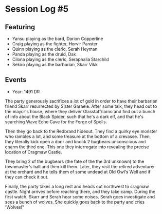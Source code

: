 # Session Log #5

## Featuring
 - Yansu playing as the bard, Darion Copperline
 - Craig playing as the fighter, Horvir Panster
 - Quinn playing as the cleric, Serah Heyman
 - Panda playing as the druid, Dax
 - Cilona playing as the cleric, Seraphalia Starchild
 - Sekiro playing as the barbarian, Skarr Vikk

## Events

 - Year: 1491 DR

The party generously sacrifices a lot of gold in order to have their barbarian friend Skarr resurrected by Sister Garaele. After some talk, they head out to the mayor's house, where they deliver Glasstaff/Iarno and find out a bunch of info about the Black Spider, such that he's a dark elf, and that he's searching Wave Echo Cave for the Forge of Spells. 

Then they go back to the Redbrand hideout. They find a quirky eye monster who rambles a lot, and some treasure at the bottom of a crevasse. Then, they literally kick open a door and knock 2 bugbears unconscious and charm the third one. This one they interrogate into revealing the precise location of Cragmaw Castle.

They bring 2 of the bugbears (the fate of the the 3rd unknown) to the townmaster's hall and then kill them. Later, they visit the retired adventurer at the orchard and he tells them of some undead at Old Owl's Well and if they can check it out.

Finally, the party takes a long rest and heads out northwest to cragmaw castle. Night arrives before reaching there, and they take camp. During the first watch, Skarr and Serah hear some noises. Serah goes investigate and sees a bunch of wolves. She quickly goes back to the party and cries 'Wolves!"